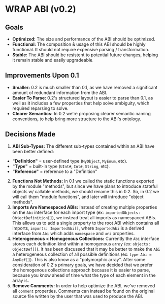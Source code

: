 # WRAP ABI (v0.2)
## Goals
- **Optimized:** The size and performance of the ABI should be optimized.
- **Functional:** The composition & usage of this ABI should be highly functional. It should not require expensive parsing / transformation.
- **Stable:** The ABI should be resistent to potential future changes, helping it remain stable and easily upgradeable.

## Improvements Upon 0.1
- **Smaller:** 0.2 is much smaller than 0.1, as we have removed a significant amount of redundant information from the ABI.
- **Easier To Parse:** 0.2's structured layout is easier to parse than 0.1, as well as it includes a few properties that help solve ambiguity, which required reparsing to solve.
- **Clearer Semantics:** In 0.2 we're proposing clearer semantic naming conventions, to help bring more structure to the ABI's ontology.

## Decisions Made
1. **ABI Sub-Types:** The different sub-types contained within an ABI have been better defined:
  * **"Definition"** = user-defined type (`MyObject`, `MyEnum`, etc).
  * **"Type"** = built-in type (`UInt#`, `Int#`, `String`, etc).
  * **"Reference"** = reference to a "Definition"
2. **Functions Not Methods:** In 0.1 we called the static functions exported by the module "methods", but since we have plans to introduce stateful objects w/ callable methods, we should rename this in 0.2. So, in 0.2 we will call them "module functions", and later will introduce "object methods".
3. **Imports Are Namespaced ABIs:** Instead of creating multiple properties on the `Abi` interface for each import type (ex: `importedObjects: ObjectDefinition[]`), we instead treat all imports as namespaced ABIs. This allows us to add a single property to the root ABI which contains all imports, `imports: ImportedAbi[]`, where `ImportedAbi` is a derived interface from `Abi` which adds `namespace` and `uri` properties.
4. **Heterogeneous < Homogenous Collections:** Currently the `Abi` interface stores each definition kind within a homogenous array (ex: `objects: ObjectDef[]`). It has been discussed that it may be better to make the `Abi` a heterogeneous collection of all possible definitions (ex: `type Abi = AnyDef[]`). This is also know as a "polymorphic array". After some consideration of 0.2's primary goals, we have decided that we prefer the homogenous collections approach because it is easier to parse, because you know ahead of time what the type of each element in the array is.
5. **Remove Comments:** In order to help optimize the ABI, we've removed all `comment` properties. Comments can instead be found on the original source file written by the user that was used to produce the ABI.

